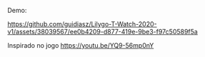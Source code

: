 Demo:




https://github.com/guidiasz/Lilygo-T-Watch-2020-v1/assets/38039567/ee0b4209-d877-419e-9be3-f97c50589f5a



Inspirado no jogo https://youtu.be/YQ9-56mp0nY
